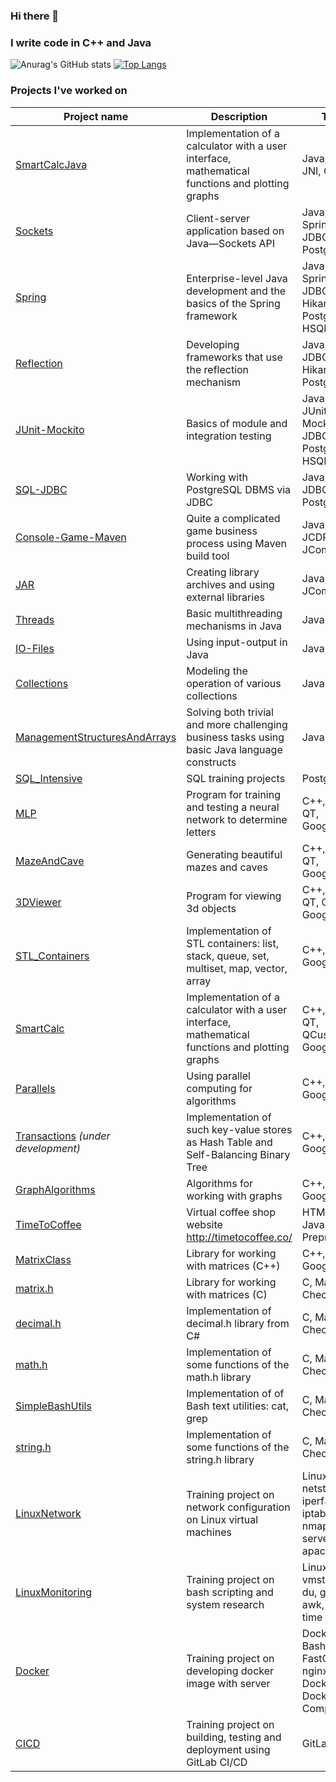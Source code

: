 ### Hi there 👋
### I write code in C++ and Java
![Anurag's GitHub stats](https://github-readme-stats.vercel.app/api?username=abceff&show_icons=true)
[![Top Langs](https://github-readme-stats.vercel.app/api/top-langs/?username=abceff&langs_count=10)](https://github.com/anuraghazra/github-readme-stats)

### Projects I've worked on
| Project name | Description | Tools |
|-|-|-|
| [SmartCalcJava](https://github.com/abceff/SmartCalcJava) | Implementation of a calculator with a user interface, mathematical functions and plotting graphs | Java, Swing, JNI, C++
| [Sockets](https://github.com/abceff/Sockets) | Client-server application based on Java—Sockets API | Java, Maven, Spring, JDBC, Postgresql
| [Spring](https://github.com/abceff/Spring) | Enterprise-level Java development and the basics of the Spring framework | Java, Maven, Spring, JDBC, HikariCP, Postgresql, HSQLDB
| [Reflection](https://github.com/abceff/Reflection) | Developing frameworks that use the reflection mechanism | Java, Maven, JDBC, HikariCP, Postgresql
| [JUnit-Mockito](https://github.com/abceff/JUnit-Mockito) | Basics of module and integration testing | Java, Maven, JUnit, Mockito, JDBC, Postgresql, HSQLDB
| [SQL-JDBC](https://github.com/abceff/SQL-JDBC) | Working with PostgreSQL DBMS via JDBC | Java, Maven, JDBC, Postgresql
| [Console-Game-Maven](https://github.com/abceff/Console-Game-Maven) | Quite a complicated game business process using Maven build tool | Java, Maven, JCDP, JCommander
| [JAR](https://github.com/abceff/JAR) | Creating library archives and using external libraries | Java, JCDP, JCommander
| [Threads](https://github.com/abceff/Threads) | Basic multithreading mechanisms in Java | Java
| [IO-Files](https://github.com/abceff/IO-Files) | Using input-output in Java | Java
| [Collections](https://github.com/abceff/OOP-Collections) | Modeling the operation of various collections | Java
| [ManagementStructuresAndArrays](https://github.com/abceff/ManagementStructuresAndArrays) | Solving both trivial and more challenging business tasks using basic Java language constructs | Java
| [SQL_Intensive](https://github.com/abceff/SQL_Intensive)    | SQL training projects | Postgresql |
| [MLP](https://github.com/abceff/MLP) | Program for training and testing a neural network to determine letters                           | C++, Make, QT, GoogleTest                                                 |
| [MazeAndCave](https://github.com/abceff/MazeAndCave)     | Generating beautiful mazes and caves                                                             | C++, Make, QT, GoogleTest                                                 |
| [3DViewer](https://github.com/abceff/3DViewer)        | Program for viewing 3d objects                                                                   | C++, Make, QT, OpenGL, GoogleTest                                         |
| [STL_Containers](https://github.com/abceff/STL_Containers)  | Implementation of STL containers: list, stack, queue, set, multiset, map, vector, array          | C++, Make, GoogleTest                                                     |
| [SmartCalc](https://github.com/abceff/SmartCalc)       | Implementation of a calculator with a user interface, mathematical functions and plotting graphs | C++, Make, QT, QCustomPlot, GoogleTest                                    |
| [Parallels](https://github.com/abceff/Parallels)     | Using parallel computing for algorithms | C++, Make, GoogleTest                                    |
| [Transactions](https://github.com/abceff/Transactions) *(under development)*      | Implementation of such key-value stores as Hash Table and Self-Balancing Binary Tree | C++, Make, GoogleTest                                    |
| [GraphAlgorithms](https://github.com/abceff/GraphAlgorithms)       | Algorithms for working with graphs | C++, Make, GoogleTest                                    |
| [TimeToCoffee](https://github.com/abceff/TimeToCoffee)    | Virtual coffee shop website http://timetocoffee.co/                                              | HTML, SCSS, JavaScript, Prepros                                           |
| [MatrixClass](https://github.com/abceff/MatrixClass)     | Library for working with matrices (C++)                                                          | C++, Make, GoogleTest                                                     |
| [matrix.h](https://github.com/abceff/matrix.h)        | Library for working with matrices (C)                                                            | C, Make, Check tests                                                      |
| [decimal.h](https://github.com/abceff/decimal.h)       | Implementation of decimal.h library from C#                                                      | C, Make, Check tests                                                      |
| [math.h](https://github.com/abceff/math.h)          | Implementation of some functions of the math.h library                                           | C, Make, Check tests                                                      |
| [SimpleBashUtils](https://github.com/abceff/SimpleBashUtils) | Implementation of of Bash text utilities: cat, grep                                              | C, Make, Check tests                                                      |
| [string.h](https://github.com/abceff/string.h)        | Implementation of some functions of the string.h library                                         | C, Make, Check tests                                                      |
| [LinuxNetwork](https://github.com/abceff/LinuxNetwork)    | Training project on network configuration on Linux virtual machines                              | Linux, ipcalc, netstat, iperf3, iptables, nmap, dhcp server, apache2, ssh |
| [LinuxMonitoring](https://github.com/abceff/LinuxMonitoring) | Training project on bash scripting and system research                                           | Linux, Bash, vmstat, find, du, grep, awk, sort, time                      |
| [Docker](https://github.com/abceff/Docker)          | Training project on developing docker image with server                                          | Docker, Bash, C, FastCgi, nginx, Dockle, Docker Compose                   |
| [CICD](https://github.com/abceff/CICD)            | Training project on building, testing and deployment using GitLab CI/CD                          | GitLab CI/CD                                                              |
